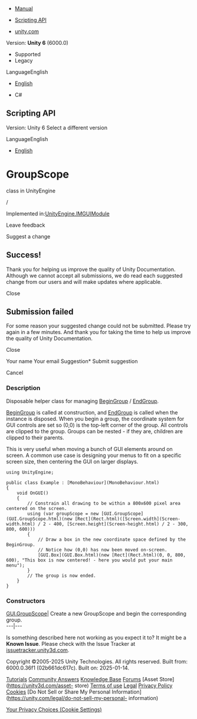 [ ]()

  * [Manual](../Manual/index.html)
  * [Scripting API](../ScriptReference/index.html)

  * [unity.com](https://unity.com/)

Version: **Unity 6** (6000.0)

  * Supported
  * Legacy

LanguageEnglish

  * [English]()

  * C#

[ ](https://docs.unity3d.com)

## Scripting API

Version: Unity 6 Select a different version

LanguageEnglish

  * [English]()

# GroupScope

class in UnityEngine

/

Implemented in:[UnityEngine.IMGUIModule](UnityEngine.IMGUIModule.html)

Leave feedback

Suggest a change

## Success!

Thank you for helping us improve the quality of Unity Documentation. Although
we cannot accept all submissions, we do read each suggested change from our
users and will make updates where applicable.

Close

## Submission failed

For some reason your suggested change could not be submitted. Please <a>try
again</a> in a few minutes. And thank you for taking the time to help us
improve the quality of Unity Documentation.

Close

Your name Your email Suggestion* Submit suggestion

Cancel

[ ]()

### Description

Disposable helper class for managing [BeginGroup](GUI.BeginGroup.html) /
[EndGroup](GUI.EndGroup.html).

[BeginGroup](GUI.BeginGroup.html) is called at construction, and
[EndGroup](GUI.EndGroup.html) is called when the instance is disposed. When
you begin a group, the coordinate system for GUI controls are set so (0,0) is
the top-left corner of the group. All controls are clipped to the group.
Groups can be nested - if they are, children are clipped to their parents.  
  
This is very useful when moving a bunch of GUI elements around on screen. A
common use case is designing your menus to fit on a specific screen size, then
centering the GUI on larger displays.

    
    
    using UnityEngine;  
      
    public class Example : [MonoBehaviour](MonoBehaviour.html)
    {
        void OnGUI()
        {
            // Constrain all drawing to be within a 800x600 pixel area centered on the screen.
            using (var groupScope = new [GUI.GroupScope](GUI.GroupScope.html)(new [Rect](Rect.html)([Screen.width](Screen-width.html) / 2 - 400, [Screen.height](Screen-height.html) / 2 - 300, 800, 600)))
            {
                // Draw a box in the new coordinate space defined by the BeginGroup.
                // Notice how (0,0) has now been moved on-screen.
                [GUI.Box](GUI.Box.html)(new [Rect](Rect.html)(0, 0, 800, 600), "This box is now centered! - here you would put your main menu");
            }
            // The group is now ended.
        }
    }
    

### Constructors

[GUI.GroupScope](GUI.GroupScope-ctor.html)| Create a new GroupScope and begin
the corresponding group.  
---|---  
  
Is something described here not working as you expect it to? It might be a
**Known Issue**. Please check with the Issue Tracker at
[issuetracker.unity3d.com](https://issuetracker.unity3d.com).

Copyright ©2005-2025 Unity Technologies. All rights reserved. Built from:
6000.0.36f1 (02b661dc617c). Built on: 2025-01-14.

[Tutorials](https://unity3d.com/learn) [Community
Answers](https://answers.unity3d.com) [Knowledge
Base](https://support.unity3d.com/hc/en-us)
[Forums](https://forum.unity3d.com) [Asset Store](https://unity3d.com/asset-
store) [Terms of use](https://docs.unity3d.com/Manual/TermsOfUse.html)
[Legal](https://unity.com/legal) [Privacy
Policy](https://unity.com/legal/privacy-policy)
[Cookies](https://unity.com/legal/cookie-policy) [Do Not Sell or Share My
Personal Information](https://unity.com/legal/do-not-sell-my-personal-
information)

[Your Privacy Choices (Cookie Settings)](javascript:void\(0\);)


